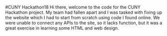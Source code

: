 #CUNY Hackathon18
Hi there, welcome to the code for the CUNY Hackathon project. My team had fallen apart and I was tasked with fixing up the website which I had to start from scratch using code I found online. We were unable to connect any APIs to the site, so it lacks function, but it was a great exercise in learning some HTML and web design. 
